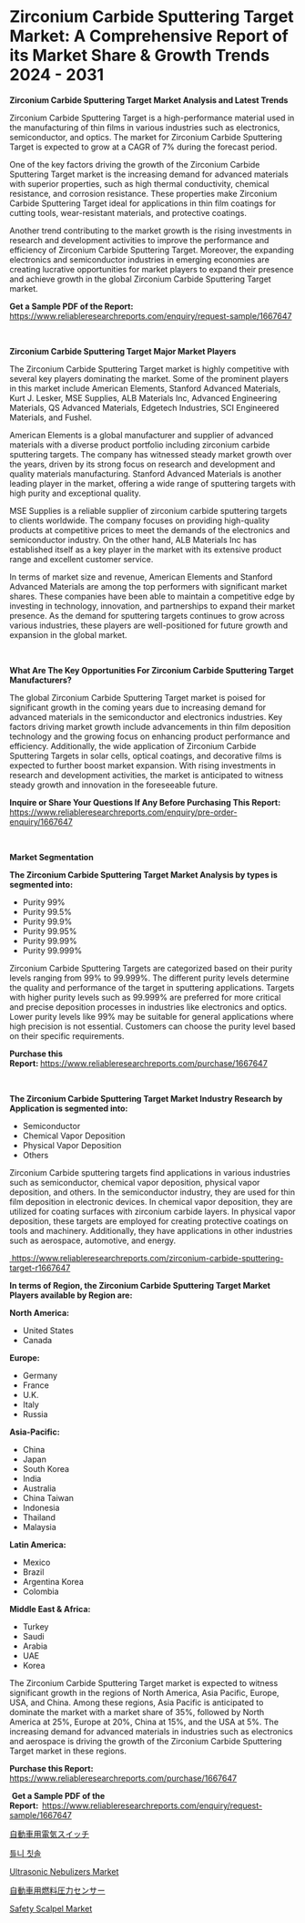 <p><h1>Zirconium Carbide Sputtering Target Market: A Comprehensive Report of its Market Share & Growth Trends 2024 - 2031</h1></p><p><strong>Zirconium Carbide Sputtering Target Market Analysis and Latest Trends</strong></p>
<p><p>Zirconium Carbide Sputtering Target is a high-performance material used in the manufacturing of thin films in various industries such as electronics, semiconductor, and optics. The market for Zirconium Carbide Sputtering Target is expected to grow at a CAGR of 7% during the forecast period. </p><p>One of the key factors driving the growth of the Zirconium Carbide Sputtering Target market is the increasing demand for advanced materials with superior properties, such as high thermal conductivity, chemical resistance, and corrosion resistance. These properties make Zirconium Carbide Sputtering Target ideal for applications in thin film coatings for cutting tools, wear-resistant materials, and protective coatings.</p><p>Another trend contributing to the market growth is the rising investments in research and development activities to improve the performance and efficiency of Zirconium Carbide Sputtering Target. Moreover, the expanding electronics and semiconductor industries in emerging economies are creating lucrative opportunities for market players to expand their presence and achieve growth in the global Zirconium Carbide Sputtering Target market.</p></p>
<p><strong>Get a Sample PDF of the Report:&nbsp;</strong> <a href="https://www.reliableresearchreports.com/enquiry/request-sample/1667647">https://www.reliableresearchreports.com/enquiry/request-sample/1667647</a></p>
<p>&nbsp;</p>
<p><strong>Zirconium Carbide Sputtering Target Major Market Players</strong></p>
<p><p>The Zirconium Carbide Sputtering Target market is highly competitive with several key players dominating the market. Some of the prominent players in this market include American Elements, Stanford Advanced Materials, Kurt J. Lesker, MSE Supplies, ALB Materials Inc, Advanced Engineering Materials, QS Advanced Materials, Edgetech Industries, SCI Engineered Materials, and Fushel. </p><p>American Elements is a global manufacturer and supplier of advanced materials with a diverse product portfolio including zirconium carbide sputtering targets. The company has witnessed steady market growth over the years, driven by its strong focus on research and development and quality materials manufacturing. Stanford Advanced Materials is another leading player in the market, offering a wide range of sputtering targets with high purity and exceptional quality. </p><p>MSE Supplies is a reliable supplier of zirconium carbide sputtering targets to clients worldwide. The company focuses on providing high-quality products at competitive prices to meet the demands of the electronics and semiconductor industry. On the other hand, ALB Materials Inc has established itself as a key player in the market with its extensive product range and excellent customer service. </p><p>In terms of market size and revenue, American Elements and Stanford Advanced Materials are among the top performers with significant market shares. These companies have been able to maintain a competitive edge by investing in technology, innovation, and partnerships to expand their market presence. As the demand for sputtering targets continues to grow across various industries, these players are well-positioned for future growth and expansion in the global market.</p></p>
<p>&nbsp;</p>
<p><strong>What Are The Key Opportunities For Zirconium Carbide Sputtering Target Manufacturers?</strong></p>
<p><p>The global Zirconium Carbide Sputtering Target market is poised for significant growth in the coming years due to increasing demand for advanced materials in the semiconductor and electronics industries. Key factors driving market growth include advancements in thin film deposition technology and the growing focus on enhancing product performance and efficiency. Additionally, the wide application of Zirconium Carbide Sputtering Targets in solar cells, optical coatings, and decorative films is expected to further boost market expansion. With rising investments in research and development activities, the market is anticipated to witness steady growth and innovation in the foreseeable future.</p></p>
<p><strong>Inquire or Share Your Questions If Any Before Purchasing This Report:</strong> <a href="https://www.reliableresearchreports.com/enquiry/pre-order-enquiry/1667647">https://www.reliableresearchreports.com/enquiry/pre-order-enquiry/1667647</a></p>
<p>&nbsp;</p>
<p><strong>Market Segmentation</strong></p>
<p><strong>The Zirconium Carbide Sputtering Target Market Analysis by types is segmented into:</strong></p>
<p><ul><li>Purity 99%</li><li>Purity 99.5%</li><li>Purity 99.9%</li><li>Purity 99.95%</li><li>Purity 99.99%</li><li>Purity 99.999%</li></ul></p>
<p><p>Zirconium Carbide Sputtering Targets are categorized based on their purity levels ranging from 99% to 99.999%. The different purity levels determine the quality and performance of the target in sputtering applications. Targets with higher purity levels such as 99.999% are preferred for more critical and precise deposition processes in industries like electronics and optics. Lower purity levels like 99% may be suitable for general applications where high precision is not essential. Customers can choose the purity level based on their specific requirements.</p></p>
<p><strong>Purchase this Report:&nbsp;</strong><a href="https://www.reliableresearchreports.com/purchase/1667647">https://www.reliableresearchreports.com/purchase/1667647</a></p>
<p>&nbsp;</p>
<p><strong>The Zirconium Carbide Sputtering Target Market Industry Research by Application is segmented into:</strong></p>
<p><ul><li>Semiconductor</li><li>Chemical Vapor Deposition</li><li>Physical Vapor Deposition</li><li>Others</li></ul></p>
<p><p>Zirconium Carbide sputtering targets find applications in various industries such as semiconductor, chemical vapor deposition, physical vapor deposition, and others. In the semiconductor industry, they are used for thin film deposition in electronic devices. In chemical vapor deposition, they are utilized for coating surfaces with zirconium carbide layers. In physical vapor deposition, these targets are employed for creating protective coatings on tools and machinery. Additionally, they have applications in other industries such as aerospace, automotive, and energy.</p></p>
<p><a href="https://www.reliableresearchreports.com/zirconium-carbide-sputtering-target-r1667647">&nbsp;https://www.reliableresearchreports.com/zirconium-carbide-sputtering-target-r1667647</a></p>
<p><strong>In terms of Region, the Zirconium Carbide Sputtering Target Market Players available by Region are:</strong></p>
<p>
    <p> <strong> North America: </strong>
        <ul>
            <li>United States</li>
            <li>Canada</li>
        </ul>
        </p> 
    <p> <strong> Europe: </strong>
        <ul>
            <li>Germany</li>
            <li>France</li>
            <li>U.K.</li>
            <li>Italy</li>
            <li>Russia</li>
        </ul>
        </p> 
    <p> <strong> Asia-Pacific: </strong>
        <ul>
            <li>China</li>
            <li>Japan</li>
            <li>South Korea</li>
            <li>India</li>
            <li>Australia</li>
            <li>China Taiwan</li>
            <li>Indonesia</li>
            <li>Thailand</li>
            <li>Malaysia</li>
        </ul>
        </p> 
    <p> <strong> Latin America: </strong>
        <ul>
            <li>Mexico</li>
            <li>Brazil</li>
            <li>Argentina Korea</li>
            <li>Colombia</li>
        </ul>
        </p> 
    <p> <strong> Middle East & Africa: </strong>
        <ul>
            <li>Turkey</li>
            <li>Saudi</li>
            <li>Arabia</li>
            <li>UAE</li>
            <li>Korea</li>
        </ul>
    </p>
    </p>
<p><p>The Zirconium Carbide Sputtering Target market is expected to witness significant growth in the regions of North America, Asia Pacific, Europe, USA, and China. Among these regions, Asia Pacific is anticipated to dominate the market with a market share of 35%, followed by North America at 25%, Europe at 20%, China at 15%, and the USA at 5%. The increasing demand for advanced materials in industries such as electronics and aerospace is driving the growth of the Zirconium Carbide Sputtering Target market in these regions.</p></p>
<p><strong>Purchase this Report: </strong><a href="https://www.reliableresearchreports.com/purchase/1667647">https://www.reliableresearchreports.com/purchase/1667647</a></p>
<p>&nbsp;<strong>Get a Sample PDF of the Report:&nbsp;&nbsp;</strong><a href="https://www.reliableresearchreports.com/enquiry/request-sample/1667647">https://www.reliableresearchreports.com/enquiry/request-sample/1667647</a></p>
<p><strong></strong></p>
<p><p><a href="https://medium.com/@barrymundy88/%E8%87%AA%E5%8B%95%E8%BB%8A%E7%94%A8%E9%9B%BB%E6%B0%97%E3%82%B9%E3%82%A4%E3%83%83%E3%83%81%E5%B8%82%E5%A0%B4%E3%81%AE%E6%B4%9E%E5%AF%9F-%E5%B8%82%E5%A0%B4%E5%8B%95%E5%90%91-%E6%88%90%E9%95%B7-2024%E5%B9%B4%E3%81%8B%E3%82%892031%E5%B9%B4%E3%81%BE%E3%81%A7%E3%81%AE%E4%BA%88%E6%B8%AC-50c43a56ade8">自動車用電気スイッチ</a></p><p><a href="https://medium.com/@jodyomenick905/%EC%B9%98%EA%B3%BC-%EB%B3%B4%EC%B2%A0-%EC%B9%AB%EC%86%94-%EC%8B%9C%EC%9E%A5-%EA%B7%9C%EB%AA%A8%EB%8A%94-%EC%A0%84%EC%84%B8%EA%B3%84-%EC%82%B0%EC%97%85%EC%97%90%EC%84%9C-%EC%B5%9C%EA%B3%A0%EC%9D%98-%EB%A7%88%EC%BC%80%ED%8C%85-%EC%B1%84%EB%84%90%EC%9D%84-%EB%B3%B4%EC%97%AC%EC%A4%8C-171836f7631d">틀니 칫솔</a></p><p><a href="https://www.linkedin.com/pulse/ultrasonic-nebulizers-market-exploring-share-trends-future-mkdef">Ultrasonic Nebulizers Market</a></p><p><a href="https://medium.com/@mookiesville/%E8%87%AA%E5%8B%95%E8%BB%8A%E7%94%A8%E7%87%83%E6%96%99%E5%9C%A7%E5%8A%9B%E3%82%BB%E3%83%B3%E3%82%B5%E3%83%BC%E5%B8%82%E5%A0%B4%E3%81%AF-2031%E5%B9%B4%E3%81%BE%E3%81%A7%E3%81%AE%E5%B8%82%E5%A0%B4%E3%82%B7%E3%82%A7%E3%82%A2-%E3%82%B5%E3%82%A4%E3%82%BA-%E3%81%8A%E3%82%88%E3%81%B3%E4%BA%88%E6%B8%AC%E3%81%95%E3%82%8C%E3%82%8B%E4%BA%88%E6%B8%AC%E3%81%AB%E7%84%A6%E7%82%B9%E3%82%92%E5%BD%93%E3%81%A6%E3%81%A6%E3%81%84%E3%81%BE%E3%81%99-c26ad5a6a33f">自動車用燃料圧力センサー</a></p><p><a href="https://www.linkedin.com/pulse/decoding-safety-scalpel-market-metrics-share-trends-growth-q4bhf">Safety Scalpel Market</a></p></p>